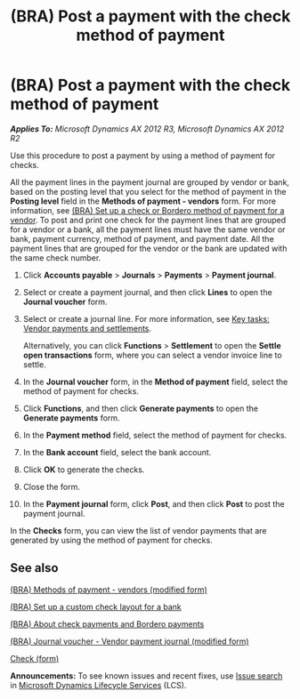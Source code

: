 ﻿---
title: (BRA) Post a payment with the check method of payment
TOCTitle: (BRA) Post a payment with the check method of payment
ms:assetid: a2421cd0-b20d-4656-b20e-903c74a9e20c
ms:mtpsurl: https://technet.microsoft.com/en-us/library/JJ923201(v=AX.60)
ms:contentKeyID: 53382672
ms.date: 04/18/2014
mtps_version: v=AX.60
---

# (BRA) Post a payment with the check method of payment 


_**Applies To:** Microsoft Dynamics AX 2012 R3, Microsoft Dynamics AX 2012 R2_

Use this procedure to post a payment by using a method of payment for checks.

All the payment lines in the payment journal are grouped by vendor or bank, based on the posting level that you select for the method of payment in the **Posting level** field in the **Methods of payment - vendors** form. For more information, see [(BRA) Set up a check or Bordero method of payment for a vendor](bra-set-up-a-check-or-bordero-method-of-payment-for-a-vendor.md). To post and print one check for the payment lines that are grouped for a vendor or a bank, all the payment lines must have the same vendor or bank, payment currency, method of payment, and payment date. All the payment lines that are grouped for the vendor or the bank are updated with the same check number.

1.  Click **Accounts payable** \> **Journals** \> **Payments** \> **Payment journal**.

2.  Select or create a payment journal, and then click **Lines** to open the **Journal voucher** form.

3.  Select or create a journal line. For more information, see [Key tasks: Vendor payments and settlements](key-tasks-vendor-payments-and-settlements.md).
    
    Alternatively, you can click **Functions** \> **Settlement** to open the **Settle open transactions** form, where you can select a vendor invoice line to settle.

4.  In the **Journal voucher** form, in the **Method of payment** field, select the method of payment for checks.

5.  Click **Functions**, and then click **Generate payments** to open the **Generate payments** form.

6.  In the **Payment method** field, select the method of payment for checks.

7.  In the **Bank account** field, select the bank account.

8.  Click **OK** to generate the checks.

9.  Close the form.

10. In the **Payment journal** form, click **Post**, and then click **Post** to post the payment journal.

In the **Checks** form, you can view the list of vendor payments that are generated by using the method of payment for checks.

## See also

[(BRA) Methods of payment - vendors (modified form)](https://technet.microsoft.com/en-us/library/jj923217\(v=ax.60\))

[(BRA) Set up a custom check layout for a bank](bra-set-up-a-custom-check-layout-for-a-bank.md)

[(BRA) About check payments and Bordero payments](bra-about-check-payments-and-bordero-payments.md)

[(BRA) Journal voucher - Vendor payment journal (modified form)](https://technet.microsoft.com/en-us/library/jj933534\(v=ax.60\))

[Check (form)](https://technet.microsoft.com/en-us/library/aa588011\(v=ax.60\))

  
**Announcements:** To see known issues and recent fixes, use [Issue search](http://go.microsoft.com/fwlink/?linkid=389258) in [Microsoft Dynamics Lifecycle Services](http://go.microsoft.com/fwlink/?linkid=306505) (LCS).

